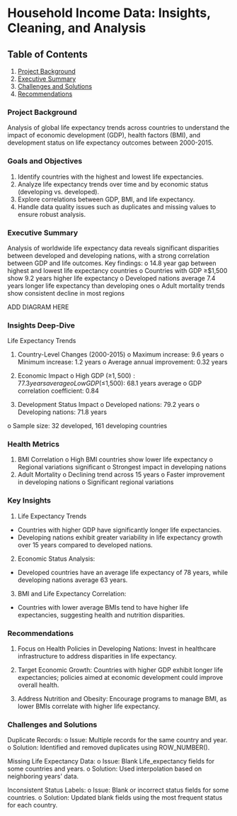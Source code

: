 # Household Income Data: Insights, Cleaning, and Analysis

## Table of Contents
1. [Project Background](#project-background)
2. [Executive Summary](#Executive-Summary)
3. [Challenges and Solutions](#Challenges-and-Solutions)
4. [Recommendations](#Recommendations)

### Project Background
Analysis of global life expectancy trends across countries to understand the impact
of economic development (GDP), health factors (BMI), and development status on
life expectancy outcomes between 2000-2015.

### Goals and Objectives
1. Identify countries with the highest and lowest life expectancies.
2. Analyze life expectancy trends over time and by economic status (developing vs.
developed).
3. Explore correlations between GDP, BMI, and life expectancy.
4. Handle data quality issues such as duplicates and missing values to ensure robust
analysis.

### Executive Summary
Analysis of worldwide life expectancy data reveals significant disparities between
developed and developing nations, with a strong correlation between GDP and life
outcomes. Key findings:
o 14.8 year gap between highest and lowest life expectancy countries
o Countries with GDP ≥$1,500 show 9.2 years higher life expectancy
o Developed nations average 7.4 years longer life expectancy than developing
ones
o Adult mortality trends show consistent decline in most regions

ADD DIAGRAM HERE

### Insights Deep-Dive
Life Expectancy Trends
1. Country-Level Changes (2000-2015)
o Maximum increase: 9.6 years
o Minimum increase: 1.2 years
o Average annual improvement: 0.32 years

2. Economic Impact
o High GDP (≥$1,500): 77.3 years average
o Low GDP (≤$1,500): 68.1 years average
o GDP correlation coefficient: 0.84

3. Development Status Impact
o Developed nations: 79.2 years
o Developing nations: 71.8 years

o Sample size: 32 developed, 161 developing countries

### Health Metrics
1. BMI Correlation
o High BMI countries show lower life expectancy
o Regional variations significant
o Strongest impact in developing nations
2. Adult Mortality
o Declining trend across 15 years
o Faster improvement in developing nations
o Significant regional variations

### Key Insights
1. Life Expectancy Trends
- Countries with higher GDP have significantly longer life expectancies.
- Developing nations exhibit greater variability in life expectancy growth over 15
years compared to developed nations.
2. Economic Status Analysis:
- Developed countries have an average life expectancy of 78 years, while
developing nations average 63 years.
3. BMI and Life Expectancy Correlation:
- Countries with lower average BMIs tend to have higher life expectancies,
suggesting health and nutrition disparities.
### Recommendations
1. Focus on Health Policies in Developing Nations:
Invest in healthcare infrastructure to address disparities in life expectancy.

2. Target Economic Growth:
Countries with higher GDP exhibit longer life expectancies; policies aimed at
economic development could improve overall health.

3. Address Nutrition and Obesity:
Encourage programs to manage BMI, as lower BMIs correlate with higher life
expectancy.

### Challenges and Solutions

Duplicate Records:
o Issue: Multiple records for the same country and year.
o Solution: Identified and removed duplicates using ROW_NUMBER().

Missing Life Expectancy Data:
o Issue: Blank Life_expectancy fields for some countries and years.
o Solution: Used interpolation based on neighboring years&#39; data.

Inconsistent Status Labels:
o Issue: Blank or incorrect status fields for some countries.
o Solution: Updated blank fields using the most frequent status for each country.
